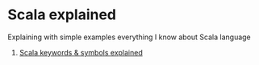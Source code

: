 # Scala explained

Explaining with simple examples everything I know about Scala language

1. [Scala keywords & symbols explained](keywords.md)
